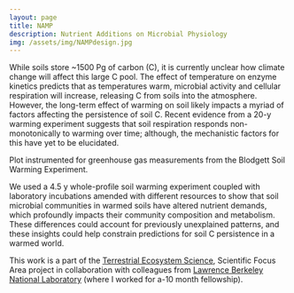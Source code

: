 ```yaml
---
layout: page
title: NAMP
description: Nutrient Additions on Microbial Physiology
img: /assets/img/NAMPdesign.jpg
---
```


While soils store ~1500 Pg of carbon (C), it is currently unclear how climate change will affect this large C pool. The effect of temperature on enzyme kinetics predicts that as temperatures warm, microbial activity and cellular respiration will increase, releasing C from soils into the atmosphere. However, the long-term effect of warming on soil likely impacts a myriad of factors affecting the persistence of soil C. Recent evidence from a 20-y warming experiment suggests that soil respiration responds non-monotonically to warming over time; although, the mechanistic factors for this have yet to be elucidated. 

<div class="img_row">
    <img class="col three left" src="{{ site.baseurl }}/assets/img/NAMPdesign.jpg" alt="" title="Plot instrumented for greenhouse gas measurements"/>
</div>
<div class="col three caption">
    Plot instrumented for greenhouse gas measurements from the Blodgett Soil Warming Experiment.
</div>

We used a 4.5 y whole-profile soil warming experiment coupled with laboratory incubations amended with different resources to show that soil microbial communities in warmed soils have altered nutrient demands, which profoundly impacts their community composition and metabolism. These differences could account for previously unexplained patterns, and these insights could help constrain predictions for soil C persistence in a warmed world.

This work is a part of the <a href="https://tes.lbl.gov/">Terrestrial Ecosystem Science</a>, Scientific Focus Area project in collaboration with colleagues from <a href="https://www.lbl.gov/">Lawrence Berkeley National Laboratory</a> (where I worked for a-10 month fellowship).

<img class="col three left" src="{{ site.baseurl }}/assets/img/soilcore.jpg" alt="" title="Sampling soil cores from the warming experiment"/>

